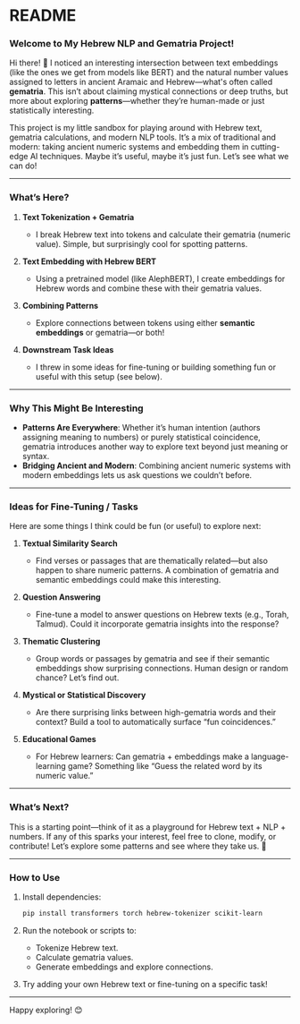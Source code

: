 # README

### Welcome to My Hebrew NLP and Gematria Project!

Hi there! 👋 I noticed an interesting intersection between text embeddings (like the ones we get from models like BERT) and the natural number values assigned to letters in ancient Aramaic and Hebrew—what's often called **gematria**. This isn’t about claiming mystical connections or deep truths, but more about exploring **patterns**—whether they’re human-made or just statistically interesting.

This project is my little sandbox for playing around with Hebrew text, gematria calculations, and modern NLP tools. It’s a mix of traditional and modern: taking ancient numeric systems and embedding them in cutting-edge AI techniques. Maybe it’s useful, maybe it’s just fun. Let’s see what we can do!

---

### What’s Here?

1. **Text Tokenization + Gematria**  
   - I break Hebrew text into tokens and calculate their gematria (numeric value). Simple, but surprisingly cool for spotting patterns.  

2. **Text Embedding with Hebrew BERT**  
   - Using a pretrained model (like AlephBERT), I create embeddings for Hebrew words and combine these with their gematria values.  

3. **Combining Patterns**  
   - Explore connections between tokens using either **semantic embeddings** or gematria—or both!  

4. **Downstream Task Ideas**  
   - I threw in some ideas for fine-tuning or building something fun or useful with this setup (see below).  

---

### Why This Might Be Interesting

- **Patterns Are Everywhere**: Whether it’s human intention (authors assigning meaning to numbers) or purely statistical coincidence, gematria introduces another way to explore text beyond just meaning or syntax.  
- **Bridging Ancient and Modern**: Combining ancient numeric systems with modern embeddings lets us ask questions we couldn’t before.  

---

### Ideas for Fine-Tuning / Tasks

Here are some things I think could be fun (or useful) to explore next:

1. **Textual Similarity Search**  
   - Find verses or passages that are thematically related—but also happen to share numeric patterns. A combination of gematria and semantic embeddings could make this interesting.  

2. **Question Answering**  
   - Fine-tune a model to answer questions on Hebrew texts (e.g., Torah, Talmud). Could it incorporate gematria insights into the response?  

3. **Thematic Clustering**  
   - Group words or passages by gematria and see if their semantic embeddings show surprising connections. Human design or random chance? Let’s find out.  

4. **Mystical or Statistical Discovery**  
   - Are there surprising links between high-gematria words and their context? Build a tool to automatically surface “fun coincidences.”  

5. **Educational Games**  
   - For Hebrew learners: Can gematria + embeddings make a language-learning game? Something like “Guess the related word by its numeric value.”  

---

### What’s Next?

This is a starting point—think of it as a playground for Hebrew text + NLP + numbers. If any of this sparks your interest, feel free to clone, modify, or contribute! Let’s explore some patterns and see where they take us. 🚀

---

### How to Use

1. Install dependencies:
   ```bash
   pip install transformers torch hebrew-tokenizer scikit-learn
   ```

2. Run the notebook or scripts to:
   - Tokenize Hebrew text.
   - Calculate gematria values.
   - Generate embeddings and explore connections.

3. Try adding your own Hebrew text or fine-tuning on a specific task!

---

Happy exploring! 😊

